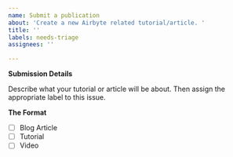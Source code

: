 ```yaml
---
name: Submit a publication
about: 'Create a new Airbyte related tutorial/article. '
title: ''
labels: needs-triage
assignees: ''

---
```


**Submission Details**

Describe what your tutorial or article will be about. Then assign the appropriate label to this issue.

**The Format**

- [ ] Blog Article
- [ ] Tutorial
- [ ] Video